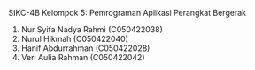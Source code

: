 SIKC-4B
Kelompok 5: Pemrograman Aplikasi Perangkat Bergerak

1. Nur Syifa Nadya Rahmi (C050422038)
2. Nurul Hikmah (C050422040)
3. Hanif Abdurrahman (C050422028)
4. Veri Aulia Rahman (C050422042)
